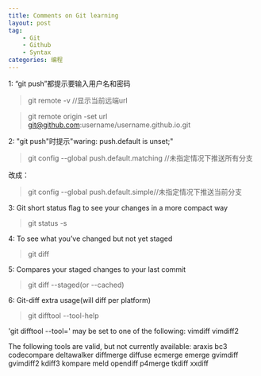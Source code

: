 ```yaml
---
title: Comments on Git learning
layout: post
tag:
    - Git
    - Github
    - Syntax
categories: 编程
---
```


1: “git push”都提示要输入用户名和密码 [<i class="fa fa-link"></i>](https://help.github.com/articles/changing-a-remote-s-url/ "Changing a remote's URL")
>git remote -v //显示当前远端url

>git remote origin -set url git@github.com:username/username.github.io.git

2: "git push"时提示"waring: push.default is unset;"
>git config --global push.default.matching //未指定情况下推送所有分支<br>

改成：

>git config --global push.default.simple//未指定情况下推送当前分支

3: Git short status flag to see your changes in a more compact way

>git status -s

4: To see what you’ve changed but not yet staged

>git diff

5: Compares your staged changes to your last commit

>git diff --staged(or --cached)

6: Git-diff extra usage(will diff per platform)

>git difftool --tool-help

'git difftool --tool=<tool>' may be set to one of the following:
                vimdiff
                vimdiff2

The following tools are valid, but not currently available:
                araxis
                bc3
                codecompare
                deltawalker
                diffmerge
                diffuse
                ecmerge
                emerge
                gvimdiff
                gvimdiff2
                kdiff3
                kompare
                meld
                opendiff
                p4merge
                tkdiff
                xxdiff

